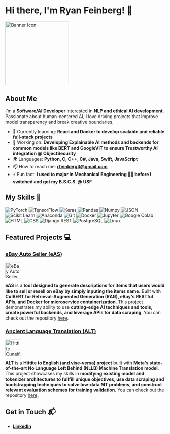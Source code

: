 # Hi there, I'm Ryan Feinberg! 👋

<img src="https://github.com/rfeinberg3/rfeinberg3/assets/95943957/9b9d4416-627e-4c31-be35-759e9401ca66" alt="Banner Icon" height=200/>

## About Me 

I’m a **Software/AI Developer** interested in **NLP and ethical AI development**. Passionate about human-centered AI, I love driving projects that improve model transparency and break creative boundaries.

- 🌱 Currently learning: **React and Docker to develop scalable and reliable full-stack projects**
- 🔭 Working on: **Developing Explainable AI methods and backends for common models like BERT and GoogleVIT to ensure Trustworthy AI integration @ ObjectSecurity**
- 🌍 Languages: **Python, C, C++, C#, Java, Swift, JavaScript**
- 📫 How to reach me: **rfeinberg3@gmail.com**
- ⚡ Fun fact: **I used to major in Mechanical Engineering 👨‍🔧 before I switched and got my B.S.C.S. @ USF**

## My Skills 🧠

![PyTorch](https://img.shields.io/badge/PyTorch-EE4C2C?style=for-the-badge&logo=pytorch&logoColor=white)
![TensorFlow](https://img.shields.io/badge/TensorFlow-FF6F00?style=for-the-badge&logo=tensorflow&logoColor=white)
![Keras](https://img.shields.io/badge/Keras-FF0000?style=for-the-badge&logo=keras&logoColor=white)
![Pandas](https://img.shields.io/badge/Pandas-2C2D72?style=for-the-badge&logo=pandas&logoColor=white)
![Numpy](https://img.shields.io/badge/Numpy-777BB4?style=for-the-badge&logo=numpy&logoColor=white)
![JSON](https://img.shields.io/badge/json-5E5C5C?style=for-the-badge&logo=json&logoColor=white)
![Scikit Learn](https://img.shields.io/badge/scikit_learn-F7931E?style=for-the-badge&logo=scikit-learn&logoColor=white)
![Anaconda](https://img.shields.io/badge/conda-342B029.svg?&style=for-the-badge&logo=anaconda&logoColor=white)
![Git](https://img.shields.io/badge/GIT-E44C30?style=for-the-badge&logo=git&logoColor=white)
![Docker](https://img.shields.io/badge/Docker-2CA5E0?style=for-the-badge&logo=docker&logoColor=white)
![Jupyter](https://img.shields.io/badge/Jupyter-F37626.svg?&style=for-the-badge&logo=Jupyter&logoColor=white)
![Google Colab](https://img.shields.io/badge/Colab-F9AB00?style=for-the-badge&logo=googlecolab&color=525252)
![HTML](https://img.shields.io/badge/HTML5-E34F26?style=for-the-badge&logo=html5&logoColor=white)
![CSS](https://img.shields.io/badge/CSS3-1572B6?style=for-the-badge&logo=css3&logoColor=white)
![Django REST](https://img.shields.io/badge/django%20rest-ff1709?style=for-the-badge&logo=django&logoColor=whit)
![PostgreSQL](https://img.shields.io/badge/PostgreSQL-316192?style=for-the-badge&logo=postgresql&logoColor=white)
![Linux](https://img.shields.io/badge/Linux-FCC624?style=for-the-badge&logo=linux&logoColor=black)

## Featured Projects 💻

### [eBay Auto Seller (eAS)](https://github.com/rfeinberg3/eBayAutoSeller)

<img src="https://github.com/rfeinberg3/rfeinberg3/assets/95943957/5f54ca70-cca7-4fcf-b2f3-21373335244e" alt="eBay Auto Seller" height=50/>

**eAS** is a **tool designed to generate descriptions for items that users would like to sell or resell on eBay by simply inputing the items name.** Built with **ColBERT for Retrieval-Augmented Generation (RAG), eBay's RESTful APIs, and Docker for microservice containerization**. This project demonstrates my ability to use **cutting-edge AI techniques and tools, create powerful backends, and leverage APIs for data scraping**. You can check out the repository [here](https://github.com/rfeinberg3/eBayAutoSeller).

### [Ancient Language Translation (ALT)](https://github.com/rfeinberg3/Hittite_English_Translation_w-NLLB)

<img src="https://github.com/rfeinberg3/Hittite_English_Translation_w-NLLB/assets/95943957/997b9af1-5404-4371-bbdf-a6bd8e2371af" alt="Hittite Cuneiform Tablet" height=50/>

**ALT** is a **Hittite to English (and vise-versa) project** built with **Meta's state-of-the-art No Language Left Behind (NLLB) Machine Translation model**. This project showcases my skills in **modifying existing model and tokenizer architectures to fullfill unique objectives, use data scraping and bootstrapping techniques to solve low-data MT problems, and construct relevant evaluation schemes for training validation**. You can check out the repository [here](https://github.com/rfeinberg3/Hittite_English_Translation_w-NLLB).

## Get in Touch 📬

- [**LinkedIn**](https://www.linkedin.com/in/rfeinberg3/)
